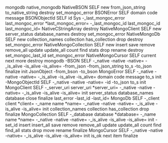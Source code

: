 mongodb
	native_mongodb
		NativeBSON
			SELF
			new
			from_json_string
			to_native_string
			destroy
			set_mongoc_error
		BSONError
			SELF
			domain
			code
			message
		BSONObjectId
			SELF
			id
		Sys
			-_last_mongoc_error
			last_mongoc_error
			*last_mongoc_error=
			-_last_mongoc_id
			last_mongoc_id
			last_mongoc_id=
		NativeCStringArray
			destroy
		NativeMongoClient
			SELF
			new
			server_status
			database_names
			destroy
			set_mongoc_error
		NativeMongoDb
			SELF
			new
			collection_names
			collection
			has_collection
			drop
			destroy
			set_mongoc_error
		NativeMongoCollection
			SELF
			new
			insert
			save
			remove
			remove_all
			update
			update_all
			count
			find
			stats
			drop
			rename
			destroy
			set_mongoc_last_id
			set_mongoc_error
		NativeMongoCursor
			SELF
			current
			next
			more
			destroy
	mongodb
		-BSON
			SELF
			-_native
			-native
			-native=
			-_is_alive
			-is_alive
			-is_alive=
			-from_json
			-from_json_string
			to_s
			-to_json
			finalize
			init
		JsonObject
			-from_bson
			-to_bson
		MongoError
			SELF
			-_native
			-native
			-native=
			-_is_alive
			-is_alive
			-is_alive=
			domain
			code
			message
			to_s
			init
		-MongoObjectId
			SELF
			-_native
			-native
			-native=
			-id
			-to_json
			to_s
			init
		MongoClient
			SELF
			-_server_uri
			server_uri
			*server_uri=
			-_native
			-native
			-native=
			-_is_alive
			-is_alive
			-is_alive=
			init
			server_status
			database_names
			database
			close
			finalize
			last_error
			-last_id
			-last_id=
		MongoDb
			SELF
			-_client
			client
			*client=
			-_name
			name
			*name=
			-_native
			-native
			-native=
			-_is_alive
			-is_alive
			-is_alive=
			init
			collection_names
			collection
			has_collection
			drop
			finalize
		MongoCollection
			SELF
			-_database
			database
			*database=
			-_name
			name
			*name=
			-_native
			-native
			-native=
			-_is_alive
			-is_alive
			-is_alive=
			init
			-set_id
			insert
			insert_all
			save
			remove
			remove_all
			update
			update_all
			count
			find
			find_all
			stats
			drop
			move
			rename
			finalize
		MongoCursor
			SELF
			-_native
			-native
			-native=
			-_is_alive
			-is_alive
			-is_alive=
			init
			is_ok
			next
			item
			finalize

